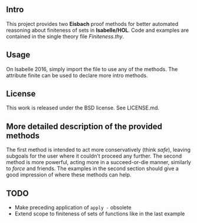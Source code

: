 Intro
-----
This project provides two **Eisbach** proof methods for better automated reasoning about finiteness
of sets in **Isabelle/HOL**. Code and examples are contained in the single theory file *Finiteness.thy*.

Usage
------
On Isabelle 2016, simply import the file to use any of the methods. The attribute
finite can be used to declare more intro methods.

License
-------
This work is released under the BSD license. See LICENSE.md.

More detailed description of the provided methods
-------------------------------------------------
The first method is intended to act more conservatively (think *safe*), leaving subgoals
for the user where it couldn't proceed any further.
The second method is more powerful, acting more in a succeed-or-die manner,
similarly to *force* and friends.
The examples in the second section should give a good impression of where these methods
can help.

TODO
----
* Make preceding application of `apply -` obsolete
* Extend scope to finiteness of sets of functions like in the last example
